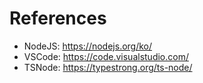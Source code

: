 # References

- NodeJS: https://nodejs.org/ko/
- VSCode: https://code.visualstudio.com/
- TSNode: https://typestrong.org/ts-node/
